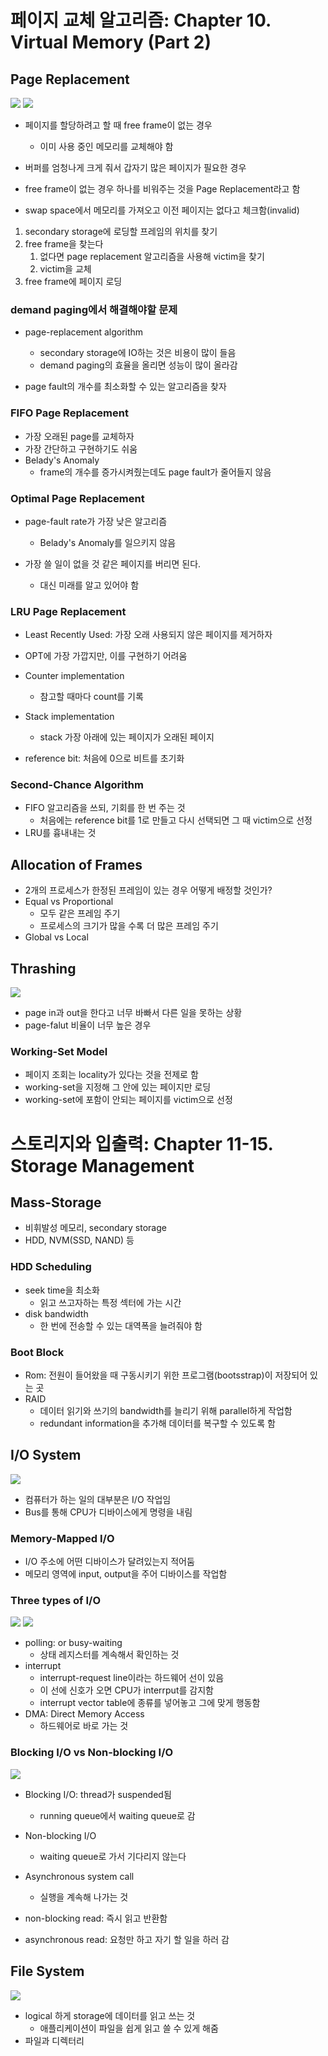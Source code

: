 # 페이지 교체 알고리즘: Chapter 10. Virtual Memory (Part 2)

## Page Replacement

![](../resources/2024-03-11-18-50-44.png)
![](../resources/2024-03-11-18-53-54.png)

- 페이지를 할당하려고 할 때 free frame이 없는 경우
  - 이미 사용 중인 메모리를 교체해야 함
- 버퍼를 엄청나게 크게 줘서 갑자기 많은 페이지가 필요한 경우

- free frame이 없는 경우 하나를 비워주는 것을 Page Replacement라고 함
- swap space에서 메모리를 가져오고 이전 페이지는 없다고 체크함(invalid)

1. secondary storage에 로딩할 프레임의 위치를 찾기
2. free frame을 찾는다
   1. 없다면 page replacement 알고리즘을 사용해 victim을 찾기
   2. victim을 교체
3. free frame에 페이지 로딩

### demand paging에서 해결해야할 문제

- page-replacement algorithm
  - secondary storage에 IO하는 것은 비용이 많이 들음
  - demand paging의 효율을 올리면 성능이 많이 올라감

- page fault의 개수를 최소화할 수 있는 알고리즘을 찾자

### FIFO Page Replacement

- 가장 오래된 page를 교체하자
- 가장 간단하고 구현하기도 쉬움
- Belady's Anomaly
  - frame의 개수를 증가시켜줬는데도 page fault가 줄어들지 않음

### Optimal Page Replacement

- page-fault rate가 가장 낮은 알고리즘
  - Belady's Anomaly를 일으키지 않음

- 가장 쓸 일이 없을 것 같은 페이지를 버리면 된다.
  - 대신 미래를 알고 있어야 함

### LRU Page Replacement

- Least Recently Used: 가장 오래 사용되지 않은 페이지를 제거하자
- OPT에 가장 가깝지만, 이를 구현하기 어려움
-	Counter implementation
	- 참고할 때마다 count를 기록
- Stack implementation
  - stack 가장 아래에 있는 페이지가 오래된 페이지

- reference bit: 처음에 0으로 비트를 초기화

### Second-Chance Algorithm

- FIFO 알고리즘을 쓰되, 기회를 한 번 주는 것
  - 처음에는 reference bit를 1로 만들고 다시 선택되면 그 때 victim으로 선정
- LRU를 흉내내는 것

## Allocation of Frames

- 2개의 프로세스가 한정된 프레임이 있는 경우 어떻게 배정할 것인가?
- Equal vs Proportional
  - 모두 같은 프레임 주기
  - 프로세스의 크기가 많을 수록 더 많은 프레임 주기
- Global vs Local

## Thrashing

![](../resources/2024-03-12-11-24-20.png)

- page in과 out을 한다고 너무 바빠서 다른 일을 못하는 상황
- page-falut 비율이 너무 높은 경우

### Working-Set Model

- 페이지 조회는 locality가 있다는 것을 전제로 함
- working-set을 지정해 그 안에 있는 페이지만 로딩
- working-set에 포함이 안되는 페이지를 victim으로 선정

# 스토리지와 입출력: Chapter 11-15. Storage Management

## Mass-Storage

- 비휘발성 메모리, secondary storage
- HDD, NVM(SSD, NAND) 등

### HDD Scheduling

- seek time을 최소화
  - 읽고 쓰고자하는 특정 섹터에 가는 시간
- disk bandwidth
  - 한 번에 전송할 수 있는 대역폭을 늘려줘야 함

### Boot Block

- Rom: 전원이 들어왔을 때 구동시키기 위한 프로그램(bootsstrap)이 저장되어 있는 곳
- RAID
  - 데이터 읽기와 쓰기의 bandwidth를 늘리기 위해 parallel하게 작업함
  - redundant information을 추가해 데이터를 복구할 수 있도록 함

## I/O System

![](../resources/2024-03-12-11-38-11.png)

- 컴퓨터가 하는 일의 대부분은 I/O 작업임
- Bus를 통해 CPU가 디바이스에게 명령을 내림

### Memory-Mapped I/O

- I/O 주소에 어떤 디바이스가 달려있는지 적어둠
- 메모리 영역에 input, output을 주어 디바이스를 작업함

### Three types of I/O

![](../resources/2024-03-12-11-42-04.png)
![](../resources/2024-03-12-11-42-24.png)

- polling: or busy-waiting
  - 상태 레지스터를 계속해서 확인하는 것
- interrupt
  - interrupt-request line이라는 하드웨어 선이 있음
  - 이 선에 신호가 오면 CPU가 interrput를 감지함
  - interrupt vector table에 종류를 넣어놓고 그에 맞게 행동함
- DMA: Direct Memory Access
  - 하드웨어로 바로 가는 것

### Blocking I/O vs Non-blocking I/O

![](../resources/2024-03-12-11-44-48.png)

- Blocking I/O: thread가 suspended됨
  - running queue에서 waiting queue로 감
- Non-blocking I/O
  - waiting queue로 가서 기다리지 않는다
- Asynchronous system call
  - 실행을 계속해 나가는 것

- non-blocking read: 즉시 읽고 반환함
- asynchronous read: 요청만 하고 자기 할 일을 하러 감 

## File System

![](../resources/2024-03-12-11-48-14.png)

- logical 하게 storage에 데이터를 읽고 쓰는 것
  - 애플리케이션이 파일을 쉽게 읽고 쓸 수 있게 해줌
- 파일과 디렉터리
